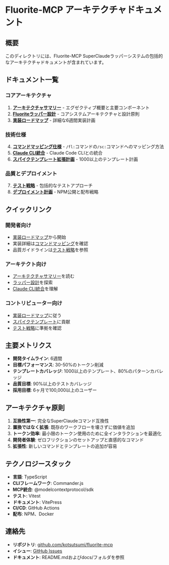 # Fluorite-MCP アーキテクチャドキュメント

## 概要

このディレクトリには、Fluorite-MCP SuperClaudeラッパーシステムの包括的なアーキテクチャドキュメントが含まれています。

## ドキュメント一覧

### コアアーキテクチャ
1. **[アーキテクチャサマリー](../ARCHITECTURE_SUMMARY.ja.md)** - エグゼクティブ概要と主要コンポーネント
2. **[Fluoriteラッパー設計](./fluorite-wrapper-design.md)** - コアシステムアーキテクチャと設計原則
3. **[実装ロードマップ](./implementation-roadmap.md)** - 詳細な6週間実装計画

### 技術仕様
4. **[コマンドマッピング仕様](./command-mapping-spec.md)** - `/fl:`コマンドの`/sc:`コマンドへのマッピング方法
5. **[Claude CLI統合](./claude-cli-integration.md)** - Claude Code CLIとの統合
6. **[スパイクテンプレート拡張計画](./spike-template-expansion-plan.md)** - 1000以上のテンプレート計画

### 品質とデプロイメント
7. **[テスト戦略](./testing-strategy.md)** - 包括的なテストアプローチ
8. **[デプロイメント計画](./deployment-plan.md)** - NPM公開と配布戦略

## クイックリンク

### 開発者向け
- [実装ロードマップ](./implementation-roadmap.md)から開始
- 実装詳細は[コマンドマッピング](./command-mapping-spec.md)を確認
- 品質ガイドラインは[テスト戦略](./testing-strategy.md)を参照

### アーキテクト向け
- [アーキテクチャサマリー](../ARCHITECTURE_SUMMARY.ja.md)を読む
- [ラッパー設計](./fluorite-wrapper-design.md)を探索
- [Claude CLI統合](./claude-cli-integration.md)を理解

### コントリビューター向け
- [実装ロードマップ](./implementation-roadmap.md)に従う
- [スパイクテンプレート](./spike-template-expansion-plan.md)に貢献
- [テスト戦略](./testing-strategy.md)に準拠を確認

## 主要メトリクス

- **開発タイムライン**: 6週間
- **目標パフォーマンス**: 30-50%のトークン削減
- **テンプレートカバレッジ**: 1000以上のテンプレート、80%のパターンカバレッジ
- **品質目標**: 90%以上のテストカバレッジ
- **採用目標**: 6ヶ月で100,000以上のユーザー

## アーキテクチャ原則

1. **互換性第一**: 完全なSuperClaudeコマンド互換性
2. **置換ではなく拡張**: 既存のワークフローを壊さずに価値を追加
3. **トークン効率**: 最小限のトークン使用のために全インタラクションを最適化
4. **開発者体験**: ゼロフリクションのセットアップと直感的なコマンド
5. **拡張性**: 新しいコマンドとテンプレートの追加が容易

## テクノロジースタック

- **言語**: TypeScript
- **CLIフレームワーク**: Commander.js
- **MCP統合**: @modelcontextprotocol/sdk
- **テスト**: Vitest
- **ドキュメント**: VitePress
- **CI/CD**: GitHub Actions
- **配布**: NPM、Docker

## 連絡先

- **リポジトリ**: [github.com/kotsutsumi/fluorite-mcp](https://github.com/kotsutsumi/fluorite-mcp)
- **イシュー**: [GitHub Issues](https://github.com/kotsutsumi/fluorite-mcp/issues)
- **ドキュメント**: README.mdおよびdocs/フォルダを参照